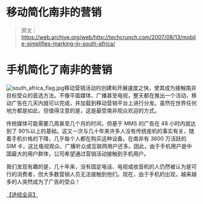 # 移动简化南非的营销

> 原文：<https://web.archive.org/web/http://techcrunch.com/2007/08/13/mobile-simplifies-marking-in-south-africa/>

# 手机简化了南非的营销

![south_africa_flag.jpg](img/8318de035260aa4324cec82aeee4f60d.png)移动营销活动的创建和开展速度之快，使其成为接触南非目标受众的首选方法。不像平面媒体、广播甚至电视，整天都在推出一个活动，移动广告在几天内就可以完成，并加载到移动营销平台上进行分发。虽然在世界任何地方都是如此，但值得注意的是，这是最受南非观众欢迎的方式。

传统媒体可能需要几周甚至几个月的时间，但基于 MMS 的广告在 48 小时内就达到了 90%以上的基础。这又一次与几十年来许多人没有传统座机的事实有关，随着手机价格的下降，几乎每个人都在购买这种设备。在南非有 3600 万活跃的 SIM 卡，这比电视观众、广播听众或互联网用户还多。因此，由于手机用户是中国最大的用户群体，公司希望通过营销活动接触到手机用户。

我们发现有趣的是，几十年来，没有固定电话、电视或收音机的人仍然被认为是可行的消费者，但大多数营销人员无法接触到他们。现在，由于手机的出现，越来越多的人突然成为了广告的受众！

[【途经全非】](https://web.archive.org/web/20210302023146/http://allafrica.com/stories/200708130441.html)